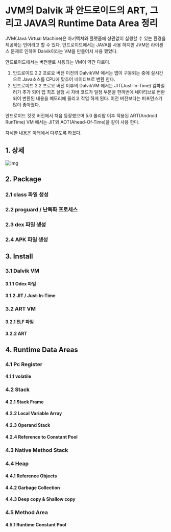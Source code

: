 # JVM의 Dalvik 과 안드로이드의 ART, 그리고 JAVA의 Runtime Data Area 정리

 JVM(Java Virtual Machine)은 아키텍쳐와 플랫폼에 상관없이 실행할 수 있는 환경을 제공하는 언어라고 할 수 있다. 안드로이드에서는 JAVA를 사용 하지만 JVM은 라이센스 문제로 인하여 Dalvik이라는 VM을 만들어서 사용 했었다. 

 안드로이드에서는 버전별로 사용되는 VM이 약간 다르다. 
 
  1. 안드로이드 2.2 프로요 버전 이전의 DalvikVM 에서는 앱이 구동되는 중에 실시간으로 Java소스를 CPU에 맞추어 네이티브로 변환 한다.
  2. 안드로이드 2.2 프로요 버전 이후의 DalvikVM 에서는 JIT(Just-In-Time) 컴파일러가 추가 되어 앱 최초 실행 시 자바 코드가 일정 부분을 한꺼번에 네이티브로 변환되어 변환된 내용을 메모리에 올리고 작업 하게 된다. 이전 버전보다는 퍼포먼스가 많이 좋아졌다. 

 안드로이드 킷캣 버전에서 처음 등장했으며 5.0 롤리팝 이후 적용된 ART(Android RunTime) VM 에서는 JIT와 AOT(Ahead-Of-Time)을 같이 사용 한다.   
 
 자세한 내용은 아래에서 다루도록 하겠다. 

## 1. 상세   

![img](https://github.com/ksu3101/TIL/blob/master/Android/images/jvm_dalvik_art_rda.png)

## 2. Package

### 2.1 class 파일 생성

### 2.2 proguard / 난독화 프로세스

### 2.3 dex 파일 생성

### 2.4  APK 파일 생성


## 3. Install

### 3.1  Dalvik VM

#### 3.1.1 Odex 파일 

#### 3.1.2 JIT / Just-In-Time

### 3.2 ART VM

#### 3.2.1 ELF 파일

#### 3.2.2 ART


## 4. Runtime Data Areas

### 4.1 Pc Register

#### 4.1.1 volatile 

### 4.2 Stack

#### 4.2.1 Stack Frame 

#### 4.2.2 Local Variable Array

#### 4.2.3 Operand Stack

#### 4.2.4 Reference to Constant Pool

### 4.3 Native Method Stack 

### 4.4 Heap 

#### 4.4.1 Reference Objects

#### 4.4.2 Garbage Collection

#### 4.4.3 Deep copy & Shallow copy 

### 4.5 Method Area

#### 4.5.1 Runtime Constant Pool 




